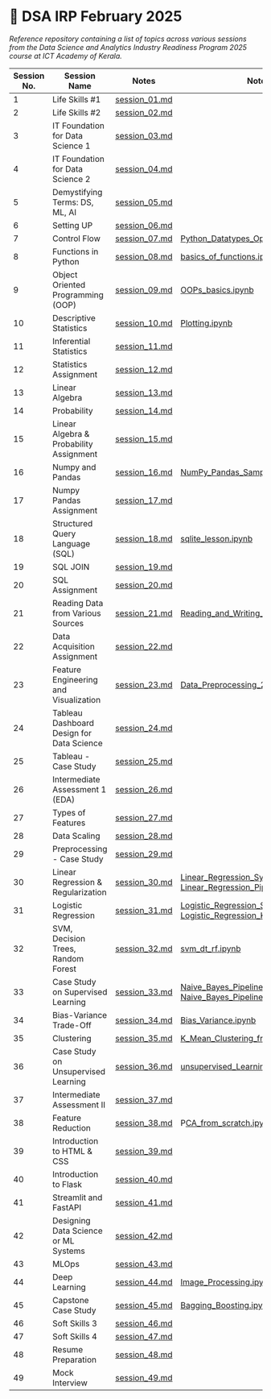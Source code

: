 # 📘 DSA IRP February 2025

_Reference repository containing a list of topics across various sessions from the Data Science and Analytics Industry Readiness Program 2025 course at ICT Academy of Kerala._

| Session No. | Session Name                                                               | Notes                                    | Notebook                                                                 |
|-------------|----------------------------------------------------------------------------|------------------------------------------|--------------------------------------------------------------------------|
| 1           | Life Skills #1                                                             | [session_01.md](notes/session_01.md)     |                                                                          |
| 2           | Life Skills #2                                                             | [session_02.md](notes/session_02.md)     |                                                                          |
| 3           | IT Foundation for Data Science 1                                           | [session_03.md](notes/session_03.md)     |                                                                          |
| 4           | IT Foundation for Data Science 2                                           | [session_04.md](notes/session_04.md)     |                                                                          |
| 5           | Demystifying Terms: DS, ML, AI                                             | [session_05.md](notes/session_05.md)     |                                                                          |
| 6           | Setting UP                                                                 | [session_06.md](notes/session_06.md)     |                                                                          |
| 7           | Control Flow                                                               | [session_07.md](notes/session_07.md)     | [Python_Datatypes_Operators.ipynb](notebooks/Python_Datatypes_Operators.ipynb) |
| 8           | Functions in Python                                                        | [session_08.md](notes/session_08.md)     | [basics_of_functions.ipynb](notebooks/basics_of_functions.ipynb)         |
| 9           | Object Oriented Programming (OOP)                                          | [session_09.md](notes/session_09.md)     | [OOPs_basics.ipynb](notebooks/OOPs_basics.ipynb)                         |
| 10          | Descriptive Statistics                                                     | [session_10.md](notes/session_10.md)     | [Plotting.ipynb](notebooks/Plotting.ipynb)                               |
| 11          | Inferential Statistics                                                     | [session_11.md](notes/session_11.md)     |                                                                          |
| 12          | Statistics Assignment                                                      | [session_12.md](notes/session_12.md)     |                                                                          |
| 13          | Linear Algebra                                                             | [session_13.md](notes/session_13.md)     |                                                                          |
| 14          | Probability                                                                | [session_14.md](notes/session_14.md)     |                                                                          |
| 15          | Linear Algebra & Probability Assignment                                    | [session_15.md](notes/session_15.md)     |                                                                          |
| 16          | Numpy and Pandas                                                           | [session_16.md](notes/session_16.md)     | [NumPy_Pandas_Sample.ipynb](notebooks/NumPy_Pandas_Sample.ipynb)         |
| 17          | Numpy Pandas Assignment                                                    | [session_17.md](notes/session_17.md)     |                                                                          |
| 18          | Structured Query Language (SQL)                                            | [session_18.md](notes/session_18.md)     | [sqlite_lesson.ipynb](notebooks/sqlite_lesson.ipynb)                     |
| 19          | SQL JOIN                                                                   | [session_19.md](notes/session_19.md)     |                                                                          |
| 20          | SQL Assignment                                                             | [session_20.md](notes/session_20.md)     |                                                                          |
| 21          | Reading Data from Various Sources                                          | [session_21.md](notes/session_21.md)     | [Reading_and_Writing_Data.ipynb](notebooks/Reading_and_Writing_Data.ipynb) |
| 22          | Data Acquisition Assignment                                                | [session_22.md](notes/session_22.md)     |                                                                          |
| 23          | Feature Engineering and Visualization                                      | [session_23.md](notes/session_23.md)     | [Data_Preprocessing_2.ipynb](notebooks/Data_Preprocessing_2.ipynb)       |
| 24          | Tableau Dashboard Design for Data Science                                  | [session_24.md](notes/session_24.md)     |                                                                          |
| 25          | Tableau - Case Study                                                       | [session_25.md](notes/session_25.md)     |                                                                          |
| 26          | Intermediate Assessment 1 (EDA)                                            | [session_26.md](notes/session_26.md)     |                                                                          |
| 27          | Types of Features                                                          | [session_27.md](notes/session_27.md)     |                                                                          |
| 28          | Data Scaling                                                               | [session_28.md](notes/session_28.md)     |                                                                          |
| 29          | Preprocessing - Case Study                                                 | [session_29.md](notes/session_29.md)     |                                                                          |
| 30          | Linear Regression & Regularization                                         | [session_30.md](notes/session_30.md)     | [Linear_Regression_Synthetic_Data.ipynb](notebooks/Linear_Regression_Synthetic_Data.ipynb), [Linear_Regression_Pipeline_Wine_Data.ipynb](notebooks/Linear_Regression_Pipeline_Wine_Data.ipynb) |
| 31          | Logistic Regression                                                        | [session_31.md](notes/session_31.md)     | [Logistic_Regression_Simple_Data.ipynb](notebooks/Logistic_Regression_Simple_Data.ipynb), [Logistic_Regression_KNN.ipynb](notebooks/Logistic_Regression_KNN.ipynb) |
| 32          | SVM, Decision Trees, Random Forest                                         | [session_32.md](notes/session_32.md)     | [svm_dt_rf.ipynb](notebooks/svm_dt_rf.ipynb)                            |
| 33          | Case Study on Supervised Learning                                          | [session_33.md](notes/session_33.md)     | [Naive_Bayes_Pipeline.ipynb](notebooks/Naive_Bayes_Pipeline.ipynb), [Naive_Bayes_Pipeline_Non_Tech.ipynb](notebooks/Naive_Bayes_Pipeline_Non_Tech.ipynb) |
| 34          | Bias-Variance Trade-Off                                                    | [session_34.md](notes/session_34.md)     | [Bias_Variance.ipynb](notebooks/Bias_Variance.ipynb)                    |
| 35          | Clustering                                                                 | [session_35.md](notes/session_35.md)     | [K_Mean_Clustering_from_scratch.ipynb](notebooks/K_Mean_Clustering_from_scratch.ipynb) |
| 36          | Case Study on Unsupervised Learning                                        | [session_36.md](notes/session_36.md)     | [unsupervised_Learning_K_means.ipy](notebooks/unsupervised_Learning_K_means.ipynb) |
| 37          | Intermediate Assessment II                                                 | [session_37.md](notes/session_37.md)     |                                                                          |
| 38          | Feature Reduction                                                          | [session_38.md](notes/session_38.md)     | P[CA_from_scratch.ipynb](notebooks/PCA_from_scratchipynb)                |
| 39          | Introduction to HTML & CSS                                                 | [session_39.md](notes/session_39.md)     |                                                                          |
| 40          | Introduction to Flask                                                      | [session_40.md](notes/session_40.md)     |                                                                          |
| 41          | Streamlit and FastAPI                                                      | [session_41.md](notes/session_41.md)     |                                                                          |
| 42          | Designing Data Science or ML Systems                                       | [session_42.md](notes/session_42.md)     |                                                                          |
| 43          | MLOps                                                                      | [session_43.md](notes/session_43.md)     |                                                                          |
| 44          | Deep Learning                                                              | [session_44.md](notes/session_44.md)     | [Image_Processing.ipynb](notebooks/Image_Processing.ipynb)              |
| 45          | Capstone Case Study                                                        | [session_45.md](notes/session_45.md)     | [Bagging_Boosting.ipynb](notebooks/Bagging_Boosting.ipynb)              |
| 46          | Soft Skills 3                                                              | [session_46.md](notes/session_46.md)     |                                                                          |
| 47          | Soft Skills 4                                                              | [session_47.md](notes/session_47.md)     |                                                                          |
| 48          | Resume Preparation                                                         | [session_48.md](notes/session_48.md)     |                                                                          |
| 49          | Mock Interview                                                             | [session_49.md](notes/session_49.md)     |                                                                          |
